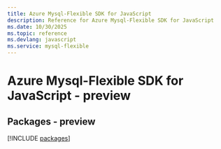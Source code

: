```yaml
---
title: Azure Mysql-Flexible SDK for JavaScript
description: Reference for Azure Mysql-Flexible SDK for JavaScript
ms.date: 10/30/2025
ms.topic: reference
ms.devlang: javascript
ms.service: mysql-flexible
---
```

# Azure Mysql-Flexible SDK for JavaScript - preview
## Packages - preview
[!INCLUDE [packages](mysql-flexible-index.md)]